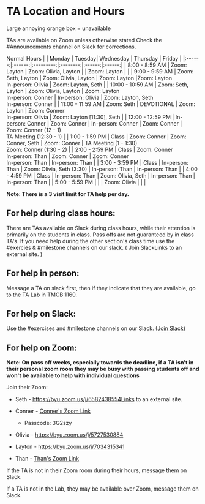 # TA Location and Hours

Large annoying orange box = unavailable

TAs are available on Zoom unless otherwise stated
Check the #Announcements channel on Slack for corrections.

Normal Hours
| | Monday | Tuesday|	Wednesday |	Thursday | Friday |
|:------:|:------:|:---------:|:--------:|:------:|:------:|
| 8:00 - 8:59 AM | Zoom: Layton | Zoom: Olivia, Layton | | Zoom: Layton | |
| 9:00 - 9:59 AM | Zoom: Seth, Layton | Zoom: Olivia, Layton | Zoom: Layton	|Zoom: Layton<br/>In-person: Olivia | Zoom: Layton, Seth |
| 10:00 - 10:59 AM | Zoom: Seth, Layton | Zoom: Olivia, Layton | Zoom: Layton<br/>In-person: Conner | In-person: Olivia | Zoom: Layton, Seth<br/>In-person: Conner |
| 11:00 - 11:59 AM | Zoom: Seth | DEVOTIONAL | Zoom: Layton | Zoom: Conner<br/>In-person: Olivia | Zoom: Layton [11:30], Seth |
| 12:00 - 12:59 PM | In-person: Conner | Zoom: Conner | In-person: Conner | Zoom: Conner | Zoom: Conner (12 - 1)<br/>TA Meeting (12:30 - 1) |
| 1:00 - 1:59 PM | Class | Zoom: Conner | Zoom: Conner, Seth | Zoom: Conner | TA Meeting (1 - 1:30)<br/>Zoom: Conner (1:30 - 2) |
| 2:00 - 2:59 PM | Class | Zoom: Conner<br/>In-person: Than | Zoom: Conner | Zoom: Conner<br/>In-person: Than | In-person: Than |
| 3:00 - 3:59 PM | Class | In-person: Than | Zoom: Olivia, Seth (3:30) | In-person: Than | In-person: Than |
| 4:00 - 4:59 PM | Class | In-person: Than | Zoom: Olivia, Seth	| In-person: Than | In-person: Than |
| 5:00 - 5:59 PM | | | Zoom: Olivia | | |

**Note: There is a 3 visit limit for TA help per day.**

## For help during class hours:

There are TAs available on Slack during class hours, while their attention is primarily on the students in class. Pass offs are not guaranteed by in class TA's. If you need help during the other section's class time use the #exercies & #milestone channels on our slack. ( Join SlackLinks to an external site. )

## For help in person:

Message a TA on slack first, then if they indicate that they are available, go to the TA Lab in TMCB 1160.

## For help on Slack:

Use the #exercises and #milestone channels on our Slack. ([Join Slack](https://join.slack.com/t/byu-cs-340/shared_invite/zt-2xp01qce8-9POwOGVCu1uZiX9qihVDxw))

## For help on Zoom:

**Note: On pass off weeks, especially towards the deadline, if a TA isn't in their personal zoom room they may be busy with passing students off and won't be available to help with individual questions**

Join their Zoom:

- Seth - https://byu.zoom.us/j/6582438554Links to an external site.

- Conner - [Conner's Zoom Link](https://us04web.zoom.us/j/7306402353?pwd=UnpDQkM5WnRvb3hlbnh3RFVhaUpzdz09&omn=79905109016)

    - Passcode: 3G2szy

- Olivia - https://byu.zoom.us/j/5727530884

- Layton - https://byu.zoom.us/j/7034315341

- Than - [Than's Zoom Link](https://byu.zoom.us/my/ThanGerlek)

If the TA is not in their Zoom room during their hours, message them on Slack.

If a TA is not in the Lab, they may be available over Zoom, message them on Slack.